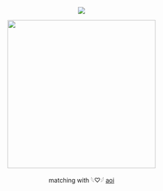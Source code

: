 <div align="center">

![](https://komarev.com/ghpvc/?username=akane-aoi&color=grey&label=𖹭&style=plastic&base=0)
<p align="center"> <img width="340" src="https://github.com/user-attachments/assets/414af323-916e-4677-b678-2739a573ef5a">



matching with 𓆩♡𓆪 [aoi](https://github.com/aoi-akane)
